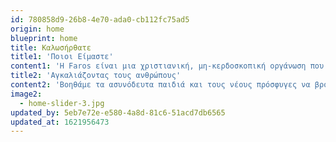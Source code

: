 ```yaml
---
id: 780858d9-26b8-4e70-ada0-cb112fc75ad5
origin: home
blueprint: home
title: Καλωσήρθατε
title1: 'Ποιοι Είμαστε'
content1: 'Η Faros είναι μια χριστιανική, μη-κερδοσκοπική οργάνωση που παρέχει φροντίδα και εξατομικευμένη υποστήριξη σε ασυνόδευτα παιδιά και νεαρούς πρόσφυγες. Όραμά μας είναι να δούμε κάθε ασυνόδευτο παιδί και νεαρό πρόσφυγα να ζει με αξιοπρέπεια και ελπίδα, έχοντας αποκτήσει τα απαραίτητα εφόδια, ώστε να συμβάλλει θετικά στην κοινωνία. Θέλουμε να αναλάβουμε με υπευθυνότητα τα μεμονωμένα ασυνόδευτα παιδιά και νέους πρόσφυγες που μας εμπιστεύεται η πολιτεία και να τους βοηθήσουμε να βρουν ένα ασφαλές περιβάλλον, καθώς και να ανακαλύψουν την αξία τους και να «χτίσουν» ένα μέλλον με προοπτικές.'
title2: 'Αγκαλιάζοντας τους ανθρώπους'
content2: 'Βοηθάμε τα ασυνόδευτα παιδιά και τους νέους πρόσφυγες να βρουν ένα ασφαλές περιβάλλον, να ανακαλύψουν την αξία τους και να χτίσουν ένα μέλλον με προοπτικές. Εργαζόμαστε ολιστικά και αναλαμβάνουμε την ευθύνη για κάθε παιδί και νέο πρόσφυγα, παρέχοντας εξατομικευμένη φροντίδα. Μέσα από αυτή μας την προσέγγιση, θέλουμε να δούμε κάθε ασυνόδευτο παιδί και νεαρό πρόσφυγα να ζουν με αξιοπρέπεια και ελπίδα, όντας εφοδιασμένοι με τις δυνατότητες για να συμβάλλουν θετικά στην κοινωνία. Στόχος μας είναι να συνεισφέρουμε σε ένα πιο αποτελεσματικό σύστημα προστασίας των παιδιών, βασιζόμενοι στην ακαδημαϊκή έρευνα, εφαρμόζοντας παγκόσμιες βέλτιστες πρακτικές και συνεργαζόμενοι με ειδικούς σε ολόκληρο τον κόσμο.'
image2:
  - home-slider-3.jpg
updated_by: 5eb7e72e-e580-4a8d-81c6-51acd7db6565
updated_at: 1621956473
---
```

